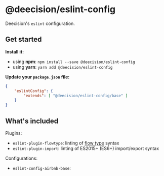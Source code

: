 # @deecision/eslint-config

Deecision's `eslint` configuration.

## Get started

**Install it:**

* using **npm**: `npm install --save @deecision/eslint-config`
* using **yarn**: `yarn add @deecision/eslint-config`

**Update your `package.json` file:**

```json
{
    "eslintConfig": {
        "extends": [ "@deecision/eslint-config/base" ]
    }
}
```

## What's included

Plugins:

* `eslint-plugin-flowtype`: linting of [flow type](https://flowtype.org/) syntax
* `eslint-plugin-import`: linting of ES2015+ (ES6+) import/export syntax

Configurations:

* `eslint-config-airbnb-base`: 

